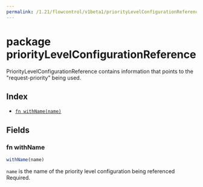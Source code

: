 ```yaml
---
permalink: /1.21/flowcontrol/v1beta1/priorityLevelConfigurationReference/
---
```


# package priorityLevelConfigurationReference

PriorityLevelConfigurationReference contains information that points to the "request-priority" being used.

## Index

* [`fn withName(name)`](#fn-withname)

## Fields

### fn withName

```ts
withName(name)
```

`name` is the name of the priority level configuration being referenced Required.